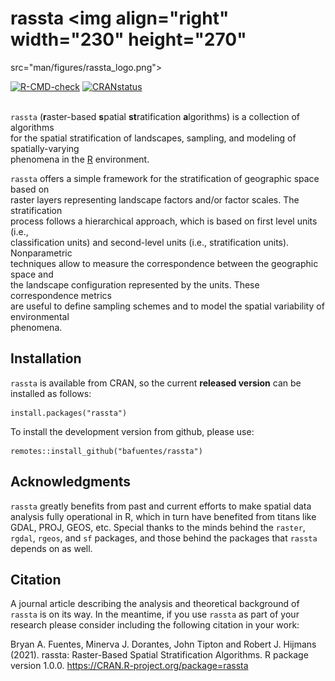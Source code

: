 # rassta <img align="right" width="230" height="270"
src="man/figures/rassta_logo.png">

<!-- badges: start -->
  [![R-CMD-check](https://github.com/bafuentes/rassta/workflows/R-CMD-check/badge.svg)](https://github.com/bafuentes/rassta/actions)
  [![CRANstatus](https://www.r-pkg.org/badges/version/rassta)](https://cran.r-project.org/package=rassta)
  <!-- badges: end -->

 \
`rassta` (**r**aster-based **s**patial **st**ratification **a**lgorithms) is a collection of algorithms  
for the spatial stratification of landscapes, sampling, and modeling of spatially-varying  
phenomena in the [R](https://www.r-project.org) environment.

`rassta` offers a simple framework for the stratification of geographic space based on  
raster layers representing landscape factors and/or factor scales. The stratification  
process follows a hierarchical approach, which is based on first level units (i.e.,  
classification units) and second-level units (i.e., stratification units). Nonparametric  
techniques allow to measure the correspondence between the geographic space and  
the landscape configuration represented by the units. These correspondence metrics  
are useful to define sampling schemes and to model the spatial variability of environmental  
phenomena.

## Installation

`rassta` is available from CRAN, so the current **released version** can be
installed as follows:
```
install.packages("rassta")
```

To install the development version from github, please use:
```
remotes::install_github("bafuentes/rassta")
```

## Acknowledgments

`rassta` greatly benefits from past and current efforts to make spatial data
analysis fully operational in R, which in turn have benefited from titans like
GDAL, PROJ, GEOS, etc. Special thanks to the minds behind the `raster`, `rgdal`,
`rgeos`, and `sf` packages, and those behind the packages that `rassta` depends
on as well.

## Citation

A journal article describing the analysis and theoretical background of `rassta`
is on its way. In the meantime, if you use `rassta` as part of your research
please consider including the following citation in your work:

Bryan A. Fuentes, Minerva J. Dorantes, John Tipton and Robert J. Hijmans (2021).
rassta: Raster-Based Spatial Stratification Algorithms. R package version 1.0.0.
https://CRAN.R-project.org/package=rassta
